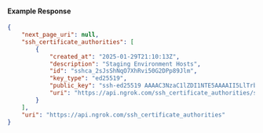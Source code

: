 <!-- Code generated for API Clients. DO NOT EDIT. -->

#### Example Response

```json
{
	"next_page_uri": null,
	"ssh_certificate_authorities": [
		{
			"created_at": "2025-01-29T21:10:13Z",
			"description": "Staging Environment Hosts",
			"id": "sshca_2sJsShNqO7XhRvi50G2DPp89Jlm",
			"key_type": "ed25519",
			"public_key": "ssh-ed25519 AAAAC3NzaC1lZDI1NTE5AAAAII5LlTrb45h3u/E1XXlJyg3f8Hx54Ap9QV7vQU9KGASn",
			"uri": "https://api.ngrok.com/ssh_certificate_authorities/sshca_2sJsShNqO7XhRvi50G2DPp89Jlm"
		}
	],
	"uri": "https://api.ngrok.com/ssh_certificate_authorities"
}
```
